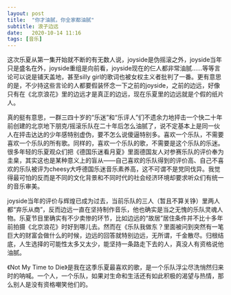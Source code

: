 ```yaml
---
layout: post
title:  "你才油腻，你全家都油腻" 
subtitle: 浪子边远
date:   2020-10-14 11:16
tags: [音乐]
---
```


这次乐夏从第一集开始就不断的有无数人说，joyside是伪摇滚之外，joyside当年只是盛名在外，joyside重组是向前看，joyside现在的仨人都非常油腻……等等言论可以说是铺天盖地，甚至silly girl的歌词也被女权主义者批判了一番。更有意思的是，不少持这些言论的人都要假装怀念一下之前的joyside，之前的边远，好像只有在《北京浪花》里的边远才是真正的边远，现在乐夏里的边远就是个假的纸片人。

真的挺有意思，一群三四十岁的“乐迷”和“乐评人”们不遗余力地抨击一个快二十年前创建的北京地下朋克/摇滚乐队在二十年后怎么油腻了，说不定基本上是同一伙人在抨击达达的少年感特别虚伪，要不怎么说傻逼特别多。喜欢一个乐队，不需要喜欢一个乐队的所有歌。同样的，喜欢一个乐队的歌，不需要是这个乐队的乐迷。很多年轻的乐夏观众们把《德国乐迷看月夏》里面德国友人对参赛乐队的评价奉为圭臬，其实这也是某种意义上的盲从——自己喜欢的乐队得到的评价高、自己不喜欢的乐队被评为cheesy大呼德国乐迷音乐素养高，这不可谓不是党同伐异。我觉得最可怕的反而是不同的文化背景和不同时代的社会经济环境却要求听众们有统一的音乐审美。

joyside当年的评价与辉煌已成为过去，当前乐队的三人（暂且不算关铮）里两人都“弃乐从商”，反而边远一直在坚持制作音乐，他也确实是当之无愧的乐队灵魂人物。乐夏节目里确实有不少卖惨的环节，比如边远的“故居”居住条件并不比十多年前拍摄《北京浪花》时好到哪儿去。然而在《乐队我做东？里面被问到突然有一笔巨大的财富会做什么的时候，边远的回答就特别边远，无所谓，千金散尽。归根结底，人生选择的可能性太多又太少，能坚持一条路走下去的人，真没人有资格说他油腻。

《Not My Time to Die》是我在这季乐夏最喜欢的歌，是一个乐队浮尘尽洗悄然归来时的呐喊。一个人，一个乐队，如果对生命和生活还有如此积极的渴望与热情，那么别人是没有资格嘲笑他们的。